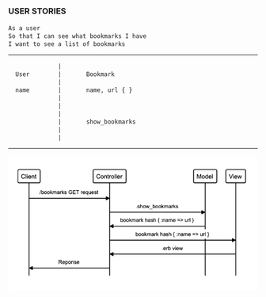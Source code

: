 ### USER STORIES

```
As a user
So that I can see what bookmarks I have
I want to see a list of bookmarks
```
_____________________________________________
                  |
      User        |       Bookmark
                  |   
      name        |       name, url { }
                  |
                  |
                  |
                  |       show_bookmarks
                  |
                  |
_____________________________________________


![alt text](public/domain_model.png "Title")





